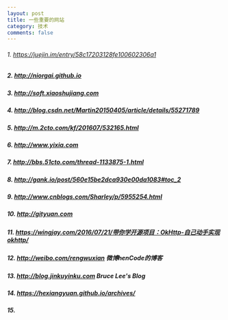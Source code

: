 ```yaml
---
layout: post
title: 一些重要的网站
category: 技术
comments: false
---
```


###### 1. <https://juejin.im/entry/58c17203128fe100602306a1>

##### 2. <http://niorgai.github.io>

##### 3. <http://soft.xiaoshujiang.com>

##### 4. <http://blog.csdn.net/Martin20150405/article/details/55271789>

##### 5. <http://m.2cto.com/kf/201607/532165.html>

##### 6. <http://www.yixia.com>

##### 7. <http://bbs.51cto.com/thread-1133875-1.html>

##### 8. <http://gank.io/post/560e15be2dca930e00da1083#toc_2>

##### 9. <http://www.cnblogs.com/Sharley/p/5955254.html>

##### 10. <http://gityuan.com>

##### 11. <https://wingjay.com/2016/07/21/带你学开源项目：OkHttp-自己动手实现okhttp/>

##### 12. <http://weibo.com/rengwuxian> 微博henCode的博客

##### 13. <http://blog.jinkuyinku.com> Bruce Lee's Blog

##### 14. <https://hexiangyuan.github.io/archives/> 

##### 15. 








